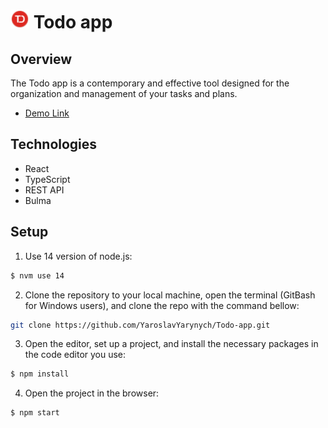 # <img src="./src/../public/icons/todo-favicon.png" alt="Todo Icon" width="30" height="30"> Todo app

## Overview

The Todo app is a contemporary and effective tool designed for the organization and management of your tasks and plans.

- [Demo Link](https://dolphinnq.github.io/Todo-app/)

## Technologies

- React
- TypeScript
- REST API
- Bulma

## Setup

1. Use 14 version of node.js: <br>

```sh
$ nvm use 14
```

2. Clone the repository to your local machine, open the terminal (GitBash for Windows users), and clone the repo with the command bellow:

```sh
git clone https://github.com/YaroslavYarynych/Todo-app.git
```

3. Open the editor, set up a project, and install the necessary packages in the code editor you use:

```sh
$ npm install
```

4. Open the project in the browser:

```sh
$ npm start
```
